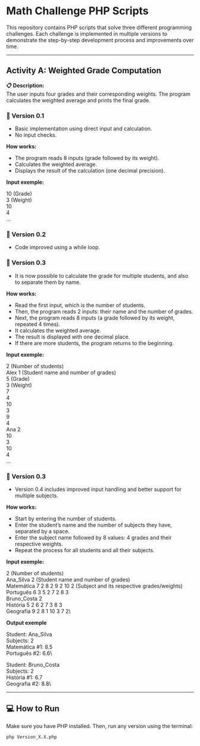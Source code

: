 # Math Challenge PHP Scripts

This repository contains PHP scripts that solve three different programming challenges. Each challenge is implemented in multiple versions to demonstrate the step-by-step development process and improvements over time.

---

## Activity A: Weighted Grade Computation

**📋 Description:**  
The user inputs four grades and their corresponding weights. The program calculates the weighted average and prints the final grade.

### 🔹 Version 0.1
- Basic implementation using direct input and calculation.
- No input checks.

**How works:**
- The program reads 8 inputs (grade followed by its weight).
- Calculates the weighted average.
- Displays the result of the calculation (one decimal precision).

**Input exemple:**

10 (Grade)\
3 (Weight)\
10\
4\
...

### 🔹 Version 0.2
- Code improved using a while loop.

### 🔹 Version 0.3
- It is now possible to calculate the grade for multiple students, and also to separate them by name.

**How works:**
- Read the first input, which is the number of students.
- Then, the program reads 2 inputs: their name and the number of grades.
- Next, the program reads 8 inputs (a grade followed by its weight, repeated 4 times).
- It calculates the weighted average.
- The result is displayed with one decimal place.
- If there are more students, the program returns to the beginning.

**Input exemple:**

2 (Number of students)\
Alex 1 (Student name and number of grades)\
5 (Grade)\
3 (Weight)\
7\
4\
10\
3\
9\
4\
Ana 2\
10\
3\
10\
4\
...

### 🔹 Version 0.3
- Version 0.4 includes improved input handling and better support for multiple subjects.

**How works:**
- Start by entering the number of students.
- Enter the student’s name and the number of subjects they have, separated by a space.
- Enter the subject name followed by 8 values: 4 grades and their respective weights.
- Repeat the process for all students and all their subjects.

**Input exemple:**

2 (Number of students)\
Ana_Silva 2 (Student name and number of grades)\
Matemática 7 2 8 2 9 2 10 2 (Subject and its respective grades/weights)\
Português 6 3 5 2 7 2 8 3\
Bruno_Costa 2\
História 5 2 6 2 7 3 8 3\
Geografia 9 2 8 1 10 3 7 2\

**Output exemple**

Student: Ana_Silva\
Subjects: 2\
Matemática #1: 8.5\
Português #2: 6.6\

Student: Bruno_Costa\
Subjects: 2\
História #1: 6.7\
Geografia #2: 8.8\

---

## 💻 How to Run

Make sure you have PHP installed. Then, run any version using the terminal:

```bash
php Version_X.X.php
